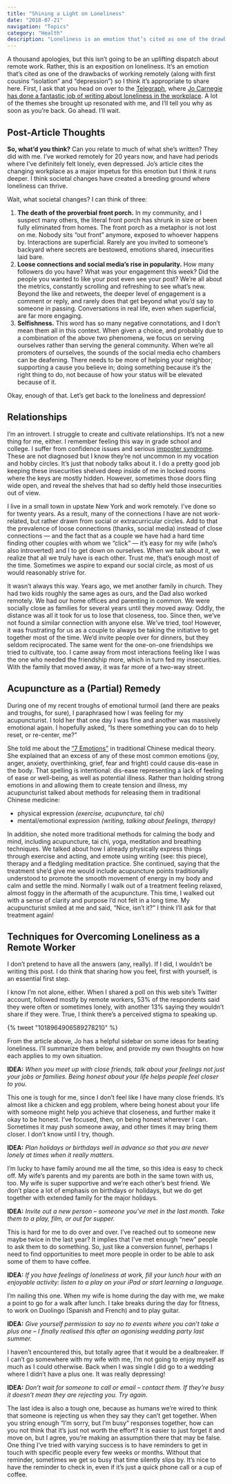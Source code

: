 ```yaml
---
title: "Shining a Light on Loneliness"
date: "2018-07-21"
navigation: "Topics"
category: "Health"
description: "Loneliness is an emotion that’s cited as one of the drawbacks of working remotely (along with first cousins isolation and depression) so I think it’s appropriate to share here."
---
```


A thousand apologies, but this isn’t going to be an uplifting dispatch about remote work. Rather, this is an exposition on loneliness. It’s an emotion that’s cited as one of the drawbacks of working remotely (along with first cousins “isolation” and “depression”) so I think it’s appropriate to share here. First, I ask that you head on over to the [Telegraph](https://www.telegraph.co.uk/women/work/rising-epidemic-workplace-loneliness-have-no-office-friends/), where [Jo Carnegie has done a fantastic job of writing about loneliness in the workplace](https://www.telegraph.co.uk/women/work/rising-epidemic-workplace-loneliness-have-no-office-friends/). A lot of the themes she brought up resonated with me, and I’ll tell you why as soon as you’re back. Go ahead. I’ll wait.

## Post-Article Thoughts

**So, what’d you think?** Can you relate to much of what she’s written? They did with me. I’ve worked remotely for 20 years now, and have had periods where I’ve definitely felt lonely, even depressed. Jo’s article cites the changing workplace as a major impetus for this emotion but I think it runs deeper. I think societal changes have created a breeding ground where loneliness can thrive.

Wait, what societal changes? I can think of three:

1. **The death of the proverbial front porch.** In my community, and I suspect many others, the literal front porch has shrunk in size or been fully eliminated from homes. The front porch as a metaphor is not lost on me. Nobody sits “out front” anymore, exposed to whoever happens by. Interactions are superficial. Rarely are you invited to someone’s backyard where secrets are bestowed, emotions shared, insecurities laid bare.
2. **Loose connections and social media’s rise in popularity.** How many followers do you have? What was your engagement this week? Did the people you wanted to like your post even see your post? We’re all about the metrics, constantly scrolling and refreshing to see what’s new. Beyond the like and retweets, the deeper level of engagement is a comment or reply, and rarely does that get beyond what you’d say to someone in passing. Conversations in real life, even when superficial, are far more engaging.
3. **Selfishness.** This word has so many negative connotations, and I don’t mean them all in this context. When given a choice, and probably due to a combination of the above two phenomena, we focus on serving ourselves rather than serving the general community. When we’re all promoters of ourselves, the sounds of the social media echo chambers can be deafening. There needs to be more of helping your neighbor; supporting a cause you believe in; doing something because it’s the right thing to do, not because of how your status will be elevated because of it.

Okay, enough of that. Let’s get back to the loneliness and depression!

## Relationships

I’m an introvert. I struggle to create and cultivate relationships. It’s not a new thing for me, either. I remember feeling this way in grade school and college. I suffer from confidence issues and serious [imposter syndrome](https://hbr.org/2008/05/overcoming-imposter-syndrome). These are not diagnosed but I know they’re not uncommon in my vocation and hobby circles. It’s just that nobody talks about it. I do a pretty good job keeping these insecurities shelved deep inside of me in locked rooms where the keys are mostly hidden. However, sometimes those doors fling wide open, and reveal the shelves that had so deftly held those insecurities out of view.

I live in a small town in upstate New York and work remotely. I’ve done so for twenty years. As a result, many of the connections I have are not work-related, but rather drawn from social or extracurricular circles. Add to that the prevalence of loose connections (thanks, social media) instead of close connections — and the fact that as a couple we have had a hard time finding other couples with whom we “click” — it’s easy for my wife (who’s also introverted) and I to get down on ourselves. When we talk about it, we realize that all we truly have is each other. Trust me, that’s enough most of the time. Sometimes we aspire to expand our social circle, as most of us would reasonably strive for.

It wasn’t always this way. Years ago, we met another family in church. They had two kids roughly the same ages as ours, and the Dad also worked remotely. We had our home offices and parenting in common. We were socially close as families for several years until they moved away. Oddly, the distance was all it took for us to lose that closeness, too. Since then, we’ve not found a similar connection with anyone else. We’ve tried, too! However, it was frustrating for us as a couple to always be taking the initiative to get together most of the time. We’d invite people over for dinners, but they seldom reciprocated. The same went for the one-on-one friendships we tried to cultivate, too. I came away from most interactions feeling like I was the one who needed the friendship more, which in turn fed my insecurities. With the family that moved away, it was far more of a two-way street.

## Acupuncture as a (Partial) Remedy

During one of my recent troughs of emotional turmoil (and there are peaks and troughs, for sure), I paraphrased how I was feeling for my acupuncturist. I told her that one day I was fine and another was massively emotional again. I hopefully asked, “Is there something you can do to help reset, or re-center, me?”

She told me about the [“7 Emotions”](http://www.shen-nong.com/eng/principles/sevenemotions.html) in traditional Chinese medical theory. She explained that an excess of any of these most common emotions (joy, anger, anxiety, overthinking, grief, fear and fright) could cause dis-ease in the body. That spelling is intentional: dis-ease representing a lack of feeling of ease or well-being, as well as potential illness. Rather than holding strong emotions in and allowing them to create tension and illness, my acupuncturist talked about methods for releasing them in traditional Chinese medicine:

- physical expression _(exercise, acupuncture, tai chi)_
- mental/emotional expression _(writing, talking about feelings, therapy)_

In addition, she noted more traditional methods for calming the body and mind, including acupuncture, tai chi, yoga, meditation and breathing techniques. We talked about how I already physically express things through exercise and acting, and emote using writing (see: this piece), therapy and a fledgling meditation practice. She continued, saying that the treatment she’d give me would include acupuncture points traditionally understood to promote the smooth movement of energy in my body and calm and settle the mind. Normally I walk out of a treatment feeling relaxed, almost foggy in the aftermath of the acupuncture. This time, I walked out with a sense of clarity and purpose I’d not felt in a long time. My acupuncturist smiled at me and said, “Nice, isn’t it?” I think I’ll ask for that treatment again!

## Techniques for Overcoming Loneliness as a Remote Worker

I don’t pretend to have all the answers (any, really). If I did, I wouldn’t be writing this post. I do think that sharing how you feel, first with yourself, is an essential first step.

I know I’m not alone, either. When I shared a poll on this web site’s Twitter account, followed mostly by remote workers, 53% of the respondents said they were often or sometimes lonely, with another 13% saying they wouldn’t share if they were. True, I think there’s a perceived stigma to speaking up.

{% tweet "1018964906589278210" %}

From the article above, Jo has a helpful sidebar on some ideas for beating loneliness. I’ll summarize them below, and provide my own thoughts on how each applies to my own situation.

**IDEA:** _When you meet up with close friends, talk about your feelings not just your jobs or families. Being honest about your life helps people feel closer to you._

This one is tough for me, since I don’t feel like I have many close friends. It’s almost like a chicken and egg problem, where being honest about your life with someone might help you achieve that closeness, and further make it okay to be honest. I’ve focused, then, on being honest wherever I can. Sometimes it may push someone away, and other times it may bring them closer. I don’t know until I try, though.

**IDEA:** _Plan holidays or birthdays well in advance so that you are never lonely at times when it really matters._

I’m lucky to have family around me all the time, so this idea is easy to check off. My wife’s parents and my parents are both in the same town with us, too. My wife is super supportive and we’re each other’s best friend. We don’t place a lot of emphasis on birthdays or holidays, but we do get together with extended family for the major holidays.

**IDEA:** _Invite out a new person – someone you’ve met in the last month. Take them to a play, film, or out for supper._

This is hard for me to do over and over. I’ve reached out to someone new maybe twice in the last year? It implies that I’ve met enough “new” people to ask them to do something. So, just like a conversion funnel, perhaps I need to find opportunities to meet more people in order to be able to ask some of them to have coffee.

**IDEA:** _If you have feelings of loneliness at work, fill your lunch hour with an enjoyable activity: listen to a play on your iPad or start learning a language._

I’m nailing this one. When my wife is home during the day with me, we make a point to go for a walk after lunch. I take breaks during the day for fitness, to work on Duolingo (Spanish and French) and to play guitar.

**IDEA:** _Give yourself permission to say no to events where you can’t take a plus one – I finally realised this after an agonising wedding party last summer._

I haven’t encountered this, but totally agree that it would be a dealbreaker. If I can’t go somewhere with my wife with me, I’m not going to enjoy myself as much as I could otherwise. Back when I was single I did go to a wedding where I didn’t have a plus one. It was really depressing!

**IDEA:** _Don’t wait for someone to call or email – contact them. If they’re busy it doesn’t mean they are rejecting you. Try again._

The last idea is also a tough one, because as humans we’re wired to think that someone is rejecting us when they say they can’t get together. When you string enough “I’m sorry, but I’m busy” responses together, how can you not think that it’s just not worth the effort? It is easier to just forget it and move on, but I agree, you’re making an assumption there that may be false. One thing I’ve tried with varying success is to have reminders to get in touch with specific people every few weeks or months. Without that reminder, sometimes we get so busy that time silently slips by. It’s nice to have the reminder to check in, even if it’s just a quick phone call or a cup of coffee.
